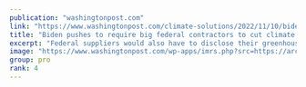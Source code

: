 ```yaml
---
publication: "washingtonpost.com"
link: "https://www.washingtonpost.com/climate-solutions/2022/11/10/biden-climate-federal-suppliers-cop27/"
title: "Biden pushes to require big federal contractors to cut climate pollution"
excerpt: "Federal suppliers would also have to disclose their greenhouse gas emissions and the climate change risks they face under the proposed rule."
image: "https://www.washingtonpost.com/wp-apps/imrs.php?src=https://arc-anglerfish-washpost-prod-washpost.s3.amazonaws.com/public/7CQ6CZ7DUGJRM6HF6A2UROTPUA.jpg&w=1440"
group: pro
rank: 4
---
```


